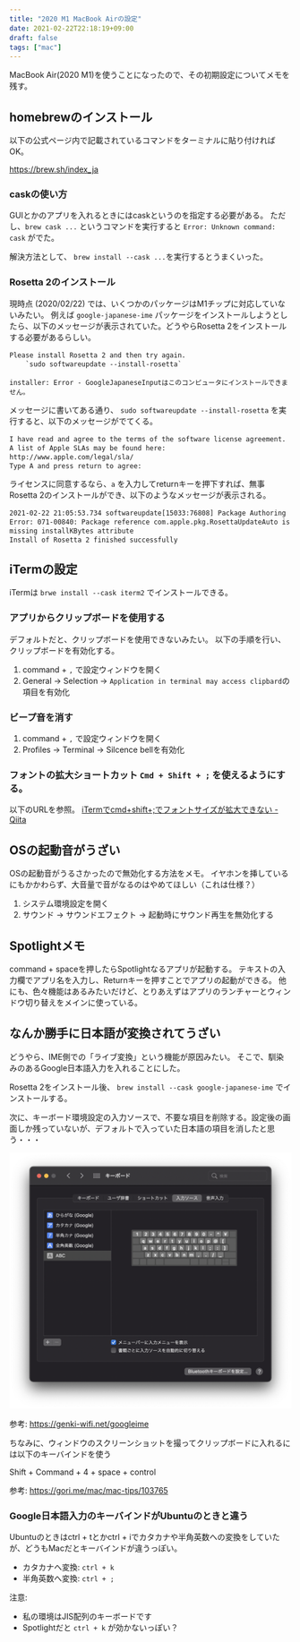 ```yaml
---
title: "2020 M1 MacBook Airの設定"
date: 2021-02-22T22:18:19+09:00
draft: false
tags: ["mac"]
---
```


MacBook Air(2020 M1)を使うことになったので、その初期設定についてメモを残す。

## homebrewのインストール

以下の公式ページ内で記載されているコマンドをターミナルに貼り付ければOK。

https://brew.sh/index_ja

### caskの使い方

GUIとかのアプリを入れるときにはcaskというのを指定する必要がある。
ただし、`brew cask ...` というコマンドを実行すると `Error: Unknown command: cask` がでた。

解決方法として、 `brew install --cask ...`を実行するとうまくいった。

### Rosetta 2のインストール

現時点 (2020/02/22) では、いくつかのパッケージはM1チップに対応していないみたい。
例えば `google-japanese-ime` パッケージをインストールしようとしたら、以下のメッセージが表示されていた。どうやらRosetta 2をインストールする必要があるらしい。

```
Please install Rosetta 2 and then try again.
    `sudo softwareupdate --install-rosetta`

installer: Error - GoogleJapaneseInputはこのコンピュータにインストールできません。
```

メッセージに書いてある通り、 `sudo softwareupdate --install-rosetta` を実行すると、以下のメッセージがでてくる。

```
I have read and agree to the terms of the software license agreement. A list of Apple SLAs may be found here: http://www.apple.com/legal/sla/
Type A and press return to agree:
```

ライセンスに同意するなら、`a` を入力してreturnキーを押下すれば、無事Rosetta 2のインストールができ、以下のようなメッセージが表示される。

```
2021-02-22 21:05:53.734 softwareupdate[15033:76808] Package Authoring Error: 071-00840: Package reference com.apple.pkg.RosettaUpdateAuto is missing installKBytes attribute
Install of Rosetta 2 finished successfully
```

## iTermの設定

iTermは `brwe install --cask iterm2` でインストールできる。

### アプリからクリップボードを使用する
デフォルトだと、クリップボードを使用できないみたい。
以下の手順を行い、クリップボードを有効化する。

1. command + `,` で設定ウィンドウを開く
2. General -> Selection -> `Application in terminal may access clipbard`の項目を有効化

### ビープ音を消す

1. command + `,` で設定ウィンドウを開く
2. Profiles -> Terminal -> Silcence bellを有効化

### フォントの拡大ショートカット `Cmd + Shift + ;` を使えるようにする。

以下のURLを参照。
[iTermでcmd+shift+;でフォントサイズが拡大できない - Qiita](https://qiita.com/kanari3/items/d3e96dfae77ecdc5144f)


## OSの起動音がうざい
OSの起動音がうるさかったので無効化する方法をメモ。
イヤホンを挿しているにもかかわらず、大音量で音がなるのはやめてほしい（これは仕様？）

1. システム環境設定を開く
2. サウンド -> サウンドエフェクト -> 起動時にサウンド再生を無効化する

## Spotlightメモ

command + spaceを押したらSpotlightなるアプリが起動する。
テキストの入力欄でアプリ名を入力し、Returnキーを押すことでアプリの起動ができる。
他にも、色々機能はあるみたいだけど、とりあえずはアプリのランチャーとウィンドウ切り替えをメインに使っている。

## なんか勝手に日本語が変換されてうざい
どうやら、IME側での「ライブ変換」という機能が原因みたい。
そこで、馴染みのあるGoogle日本語入力を入れることにした。

Rosetta 2をインストール後、 `brew install --cask google-japanese-ime` でインストールする。

次に、キーボード環境設定の入力ソースで、不要な項目を削除する。設定後の画面しか残っていないが、デフォルトで入っていた日本語の項目を消したと思う・・・

![mac_google_japanese_ime_config](mac_google_japanese_ime_config.png)

参考: https://genki-wifi.net/googleime

ちなみに、ウィンドウのスクリーンショットを撮ってクリップボードに入れるには以下のキーバインドを使う

Shift + Command + 4 + space + control

参考: https://gori.me/mac/mac-tips/103765

### Google日本語入力のキーバインドがUbuntuのときと違う

Ubuntuのときはctrl + tとかctrl + iでカタカナや半角英数への変換をしていたが、どうもMacだとキーバインドが違うっぽい。

* カタカナへ変換: `ctrl + k`
* 半角英数へ変換: `ctrl + ;`

注意:
* 私の環境はJIS配列のキーボードです
* Spotlightだと `ctrl + k` が効かないっぽい？
